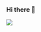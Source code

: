 ### Hi there 👋

<img src="https://api.daily.dev/devcards/2abc6812112c49e89a0fea92410f772d.png?r=ijx"></img>

<!--
**emin-eren-erdem/emin-eren-erdem** is a ✨ _special_ ✨ repository because its `README.md` (this file) appears on your GitHub profile.

Here are some ideas to get you started:

- 🔭 I’m currently working on ...
- 🌱 I’m currently learning ...
- 👯 I’m looking to collaborate on ...
- 🤔 I’m looking for help with ...
- 💬 Ask me about ...
- 📫 How to reach me: ...
- 😄 Pronouns: ...
- ⚡ Fun fact: ...
-->
